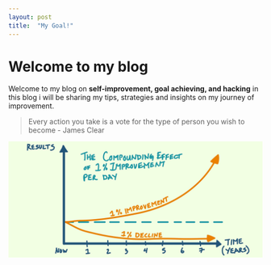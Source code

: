 ```yaml
---
layout: post
title:  "My Goal!"
---
```


# Welcome to my blog

Welcome to my blog on **self-improvement, goal achieving, and hacking**
in this blog i will be sharing my tips, strategies and insights on my journey of improvement. 

> Every action you take is a vote for the type of person you wish to become - James Clear

![Atomic Habit Chart](https://github.com/AtomicScript/AtomicScript.github.io/blob/main/images/atomic_1_chart.jpeg)